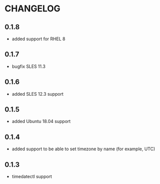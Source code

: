 # CHANGELOG

## 0.1.8

* added support for RHEL 8

## 0.1.7

* bugfix SLES 11.3

## 0.1.6

* added SLES 12.3 support

## 0.1.5

* added Ubuntu 18.04 support

## 0.1.4

* added support to be able to set timezone by name (for example, UTC)

## 0.1.3

* timedatectl support
